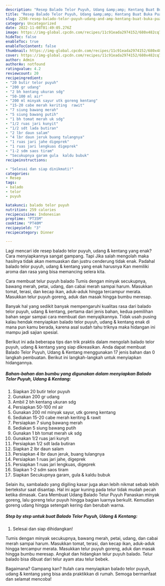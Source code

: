 ```yaml
---
description: "Resep Balado Telor Puyuh, Udang &amp;amp; Kentang Buat Buka Puasa"
title: "Resep Balado Telor Puyuh, Udang &amp;amp; Kentang Buat Buka Puasa"
slug: 2298-resep-balado-telor-puyuh-udang-and-amp-kentang-buat-buka-puasa
category: Uncategorized
date: 2022-11-08T01:49:05.276Z
image: https://img-global.cpcdn.com/recipes/11c91eada2974152/680x482cq70/balado-telor-puyuh-udang-kentang-foto-resep-utama.jpg
hideToc: false
enableToc: true
enableTocContent: false
thumbnail: https://img-global.cpcdn.com/recipes/11c91eada2974152/680x482cq70/balado-telor-puyuh-udang-kentang-foto-resep-utama.jpg
cover: https://img-global.cpcdn.com/recipes/11c91eada2974152/680x482cq70/balado-telor-puyuh-udang-kentang-foto-resep-utama.jpg
author: Admin
authorAv: notfound
ratingvalue: 4.2
reviewcount: 20
recipeingredient:
- "20 butir telor puyuh"
- "200 gr udang"
- "2 bh kentang ukuran sdg"
- "50-100 ml air"
- "200 ml minyak sayur utk goreng kentang"
- "15-20 cabe merah keriting  rawit"
- "7 siung bawang merah"
- "5 siung bawang putih"
- "1 bh tomat merah uk sdg"
- "1/2 ruas jari kunyit"
- "1/2 sdt lada butiran"
- "2 lbr daun salam"
- "4 lbr daun jeruk buang tulangnya"
- "1 ruas jari jahe digeprek"
- "1 ruas jari lengkuas digeprek"
- "1-2 sdm saos tiram"
- "Secukupnya garam gula  kaldu bubuk"
recipeinstructions:

- "Selesai dan siap dinikmati!"
categories:
- Resep
tags:
- balado
- telor
- puyuh

katakunci: balado telor puyuh 
nutrition: 259 calories
recipecuisine: Indonesian
preptime: "PT35M"
cooktime: "PT40M"
recipeyield: "3"
recipecategory: Dinner

---
```



Lagi mencari ide resep balado telor puyuh, udang &amp; kentang yang enak? Cara menyiapkannya sangat gampang. Tapi Jika salah mengolah maka hasilnya tidak akan memuaskan dan justru cenderung tidak enak. Padahal balado telor puyuh, udang &amp; kentang yang enak harusnya Kan memiliki aroma dan rasa yang bisa memancing selera kita.


Cara membuat telur puyuh balado Tumis dengan minyak secukupnya, bawang merah, petai, udang, dan cabai merah sampai harum. Masukkan tomat, terasi, dan kecap ikan, aduk-aduk hingga tercampur merata. Masukkan telur puyuh goreng, aduk dan masak hingga bumbu meresap.

Banyak hal yang sedikit banyak mempengaruhi kualitas rasa dari balado telor puyuh, udang &amp; kentang, pertama dari jenis bahan, kedua pemilihan bahan segar sampai cara membuat dan menyajikannya. Tidak usah pusing kalau hendak menyiapkan balado telor puyuh, udang &amp; kentang enak di mana pun kamu berada, karena asal sudah tahu triknya maka hidangan ini mampu jadi sajian spesial.


Berikut ini ada beberapa tips dan trik praktis dalam mengolah balado telor puyuh, udang &amp; kentang yang siap dikreasikan. Anda dapat membuat Balado Telor Puyuh, Udang &amp; Kentang menggunakan 17 jenis bahan dan 0 langkah pembuatan. Berikut ini langkah-langkah untuk menyiapkan hidangannya.

<!--inarticleads1-->

##### Bahan-bahan dan bumbu yang digunakan dalam menyiapkan Balado Telor Puyuh, Udang &amp; Kentang:

1. Siapkan 20 butir telor puyuh
1. Gunakan 200 gr udang
1. Ambil 2 bh kentang ukuran sdg
1. Persiapkan 50-100 ml air
1. Gunakan 200 ml minyak sayur, utk goreng kentang
1. Sediakan 15-20 cabe merah keriting &amp; rawit
1. Persiapkan 7 siung bawang merah
1. Sediakan 5 siung bawang putih
1. Gunakan 1 bh tomat merah uk sdg
1. Gunakan 1/2 ruas jari kunyit
1. Persiapkan 1/2 sdt lada butiran
1. Siapkan 2 lbr daun salam
1. Persiapkan 4 lbr daun jeruk, buang tulangnya
1. Persiapkan 1 ruas jari jahe, digeprek
1. Persiapkan 1 ruas jari lengkuas, digeprek
1. Siapkan 1-2 sdm saos tiram
1. Siapkan Secukupnya garam, gula &amp; kaldu bubuk


Selain itu, sambalado yang digiling kasar juga akan lebih nikmat sebab lebih bertekstur saat disantap. Hal ini agar kuning pada telur tidak mudah pecah ketika dimasak. Cara Membuat Udang Balado Telur Puyuh Panaskan minyak goreng, lalu goreng telur puyuh hingga bagian luarnya berkulit. Kemudian goreng udang hingga setengah kering dan berubah warna. 

<!--inarticleads2-->

##### Step by step untuk buat Balado Telor Puyuh, Udang &amp; Kentang:


1. Selesai dan siap dihidangkan!

Tumis dengan minyak secukupnya, bawang merah, petai, udang, dan cabai merah sampai harum. Masukkan tomat, terasi, dan kecap ikan, aduk-aduk hingga tercampur merata. Masukkan telur puyuh goreng, aduk dan masak hingga bumbu meresap. Angkat dan hidangkan telur puyuh balado. Telur balado bisa dibuat dari telur ayam atau telur bebek. 

Bagaimana? Gampang kan? Itulah cara menyiapkan balado telor puyuh, udang &amp; kentang yang bisa anda praktikkan di rumah. Semoga bermanfaat dan selamat mencoba!
